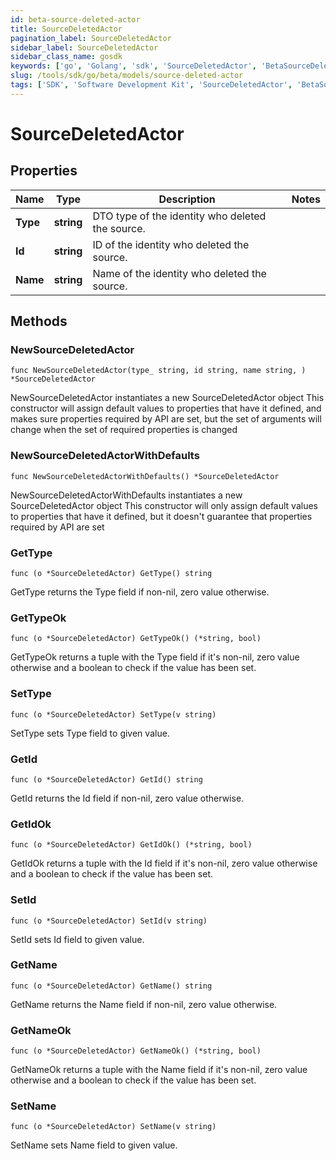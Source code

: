 ```yaml
---
id: beta-source-deleted-actor
title: SourceDeletedActor
pagination_label: SourceDeletedActor
sidebar_label: SourceDeletedActor
sidebar_class_name: gosdk
keywords: ['go', 'Golang', 'sdk', 'SourceDeletedActor', 'BetaSourceDeletedActor'] 
slug: /tools/sdk/go/beta/models/source-deleted-actor
tags: ['SDK', 'Software Development Kit', 'SourceDeletedActor', 'BetaSourceDeletedActor']
---
```


# SourceDeletedActor

## Properties

Name | Type | Description | Notes
------------ | ------------- | ------------- | -------------
**Type** | **string** | DTO type of the identity who deleted the source. | 
**Id** | **string** | ID of the identity who deleted the source. | 
**Name** | **string** | Name of the identity who deleted the source. | 

## Methods

### NewSourceDeletedActor

`func NewSourceDeletedActor(type_ string, id string, name string, ) *SourceDeletedActor`

NewSourceDeletedActor instantiates a new SourceDeletedActor object
This constructor will assign default values to properties that have it defined,
and makes sure properties required by API are set, but the set of arguments
will change when the set of required properties is changed

### NewSourceDeletedActorWithDefaults

`func NewSourceDeletedActorWithDefaults() *SourceDeletedActor`

NewSourceDeletedActorWithDefaults instantiates a new SourceDeletedActor object
This constructor will only assign default values to properties that have it defined,
but it doesn't guarantee that properties required by API are set

### GetType

`func (o *SourceDeletedActor) GetType() string`

GetType returns the Type field if non-nil, zero value otherwise.

### GetTypeOk

`func (o *SourceDeletedActor) GetTypeOk() (*string, bool)`

GetTypeOk returns a tuple with the Type field if it's non-nil, zero value otherwise
and a boolean to check if the value has been set.

### SetType

`func (o *SourceDeletedActor) SetType(v string)`

SetType sets Type field to given value.


### GetId

`func (o *SourceDeletedActor) GetId() string`

GetId returns the Id field if non-nil, zero value otherwise.

### GetIdOk

`func (o *SourceDeletedActor) GetIdOk() (*string, bool)`

GetIdOk returns a tuple with the Id field if it's non-nil, zero value otherwise
and a boolean to check if the value has been set.

### SetId

`func (o *SourceDeletedActor) SetId(v string)`

SetId sets Id field to given value.


### GetName

`func (o *SourceDeletedActor) GetName() string`

GetName returns the Name field if non-nil, zero value otherwise.

### GetNameOk

`func (o *SourceDeletedActor) GetNameOk() (*string, bool)`

GetNameOk returns a tuple with the Name field if it's non-nil, zero value otherwise
and a boolean to check if the value has been set.

### SetName

`func (o *SourceDeletedActor) SetName(v string)`

SetName sets Name field to given value.



